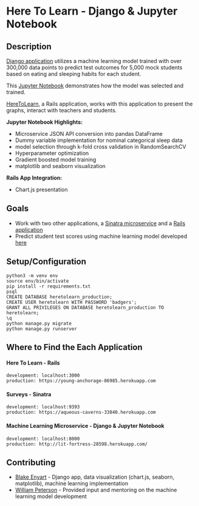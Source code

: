 # Here To Learn - Django & Jupyter Notebook

## Description
 [Django application](http://lit-fortress-28598.herokuapp.com/) utilizes a machine learning model trained with over 300,000 data points to predict test outcomes for 5,000 mock students based on eating and sleeping habits for each student.

 This [Jupyter Notebook](https://github.com/blake-enyart/heretolearn_django/blob/master/jupyter_notebook/ml-generator.ipynb) demonstrates how the model was selected and trained.

 [HereToLearn](https://young-anchorage-86985.herokuapp.com), a Rails application, works with this application to present the graphs, interact with teachers and students.

**Jupyter Notebook Highlights:**
* Microservice JSON API conversion into pandas DataFrame
* Dummy variable implementation for nominal categorical sleep data
* model selection through k-fold cross validation in RandomSearchCV
* Hyperparameter optimization
* Gradient boosted model training
* matplotlib and seaborn visualization

**Rails App Integration:**
* Chart.js presentation

## Goals
* Work with two other applications, a [Sinatra microservice](https://aqueous-caverns-33840.herokuapp.com) and a [Rails application](https://young-anchorage-86985.herokuapp.com)
* Predict student test scores using machine learning model developed [here](https://github.com/blake-enyart/heretolearn_django/blob/master/jupyter_notebook/ml-generator.ipynb)

## Setup/Configuration
```
python3 -m venv env
source env/bin/activate
pip install -r requirements.txt
psql
CREATE DATABASE heretolearn_production;
CREATE USER heretolearn WITH PASSWORD 'badgers';
GRANT ALL PRIVILEGES ON DATABASE heretolearn_production TO heretolearn;
\q
python manage.py migrate
python manage.py runserver
 ```
## Where to Find the Each Application
#### Here To Learn - Rails
 ```
 development: localhost:3000
 production: https://young-anchorage-86985.herokuapp.com
 ```
#### Surveys - Sinatra
 ```
 development: localhost:9393
 production: https://aqueous-caverns-33840.herokuapp.com
 ```
#### Machine Learning Microservice - Django & Jupyter Notebook
 ```
 development: localhost:8000
 production: http://lit-fortress-28598.herokuapp.com/
 ```

## Contributing
* [Blake Enyart](https://github.com/blake-enyart) - Django app, data visualization (chart.js, seaborn, matplotlib), machine learning implementation
* [William Peterson](https://github.com/wipegup) - Provided input and mentoring on the machine learning model development
